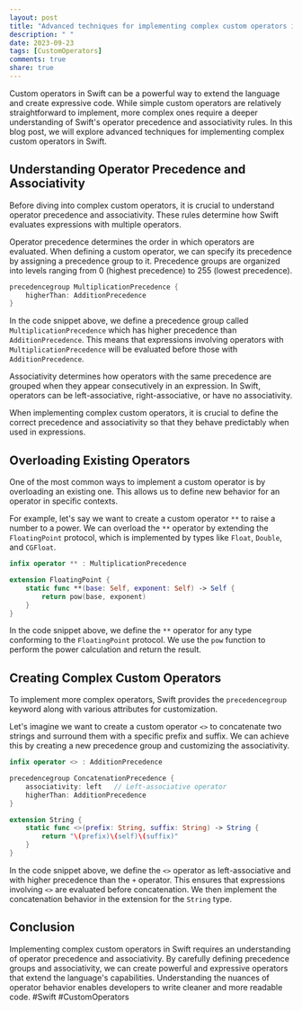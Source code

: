 ```yaml
---
layout: post
title: "Advanced techniques for implementing complex custom operators in Swift"
description: " "
date: 2023-09-23
tags: [CustomOperators]
comments: true
share: true
---
```


Custom operators in Swift can be a powerful way to extend the language and create expressive code. While simple custom operators are relatively straightforward to implement, more complex ones require a deeper understanding of Swift's operator precedence and associativity rules. In this blog post, we will explore advanced techniques for implementing complex custom operators in Swift.

## Understanding Operator Precedence and Associativity

Before diving into complex custom operators, it is crucial to understand operator precedence and associativity. These rules determine how Swift evaluates expressions with multiple operators.

Operator precedence determines the order in which operators are evaluated. When defining a custom operator, we can specify its precedence by assigning a precedence group to it. Precedence groups are organized into levels ranging from 0 (highest precedence) to 255 (lowest precedence). 

```swift
precedencegroup MultiplicationPrecedence {
    higherThan: AdditionPrecedence
}
```

In the code snippet above, we define a precedence group called `MultiplicationPrecedence` which has higher precedence than `AdditionPrecedence`. This means that expressions involving operators with `MultiplicationPrecedence` will be evaluated before those with `AdditionPrecedence`. 

Associativity determines how operators with the same precedence are grouped when they appear consecutively in an expression. In Swift, operators can be left-associative, right-associative, or have no associativity.

When implementing complex custom operators, it is crucial to define the correct precedence and associativity so that they behave predictably when used in expressions.

## Overloading Existing Operators

One of the most common ways to implement a custom operator is by overloading an existing one. This allows us to define new behavior for an operator in specific contexts.

For example, let's say we want to create a custom operator `**` to raise a number to a power. We can overload the `**` operator by extending the `FloatingPoint` protocol, which is implemented by types like `Float`, `Double`, and `CGFloat`.

```swift
infix operator ** : MultiplicationPrecedence

extension FloatingPoint {
    static func **(base: Self, exponent: Self) -> Self {
        return pow(base, exponent)
    }
}
```

In the code snippet above, we define the `**` operator for any type conforming to the `FloatingPoint` protocol. We use the `pow` function to perform the power calculation and return the result.

## Creating Complex Custom Operators

To implement more complex operators, Swift provides the `precedencegroup` keyword along with various attributes for customization.

Let's imagine we want to create a custom operator `<>` to concatenate two strings and surround them with a specific prefix and suffix. We can achieve this by creating a new precedence group and customizing the associativity.

```swift
infix operator <> : AdditionPrecedence

precedencegroup ConcatenationPrecedence {
    associativity: left   // Left-associative operator
    higherThan: AdditionPrecedence
}

extension String {
    static func <>(prefix: String, suffix: String) -> String {
        return "\(prefix)\(self)\(suffix)"
    }
}
```

In the code snippet above, we define the `<>` operator as left-associative and with higher precedence than the `+` operator. This ensures that expressions involving `<>` are evaluated before concatenation. We then implement the concatenation behavior in the extension for the `String` type.

## Conclusion

Implementing complex custom operators in Swift requires an understanding of operator precedence and associativity. By carefully defining precedence groups and associativity, we can create powerful and expressive operators that extend the language's capabilities. Understanding the nuances of operator behavior enables developers to write cleaner and more readable code. #Swift #CustomOperators